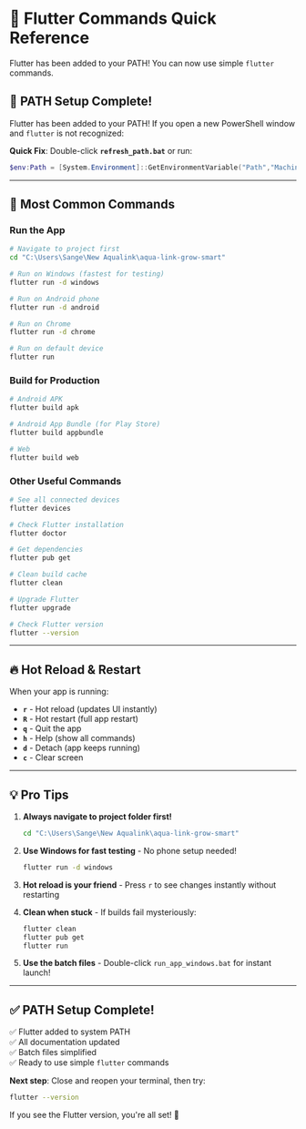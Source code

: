 # 🚀 Flutter Commands Quick Reference

Flutter has been added to your PATH! You can now use simple `flutter` commands.

## 📌 PATH Setup Complete!

Flutter has been added to your PATH! If you open a new PowerShell window and `flutter` is not recognized:

**Quick Fix**: Double-click **`refresh_path.bat`** or run:
```powershell
$env:Path = [System.Environment]::GetEnvironmentVariable("Path","Machine") + ";" + [System.Environment]::GetEnvironmentVariable("Path","User")
```

---

## 🎯 Most Common Commands

### Run the App
```bash
# Navigate to project first
cd "C:\Users\Sange\New Aqualink\aqua-link-grow-smart"

# Run on Windows (fastest for testing)
flutter run -d windows

# Run on Android phone
flutter run -d android

# Run on Chrome
flutter run -d chrome

# Run on default device
flutter run
```

### Build for Production
```bash
# Android APK
flutter build apk

# Android App Bundle (for Play Store)
flutter build appbundle

# Web
flutter build web
```

### Other Useful Commands
```bash
# See all connected devices
flutter devices

# Check Flutter installation
flutter doctor

# Get dependencies
flutter pub get

# Clean build cache
flutter clean

# Upgrade Flutter
flutter upgrade

# Check Flutter version
flutter --version
```

---

## 🔥 Hot Reload & Restart

When your app is running:
- **`r`** - Hot reload (updates UI instantly)
- **`R`** - Hot restart (full app restart)
- **`q`** - Quit the app
- **`h`** - Help (show all commands)
- **`d`** - Detach (app keeps running)
- **`c`** - Clear screen

---

## 💡 Pro Tips

1. **Always navigate to project folder first!**
   ```bash
   cd "C:\Users\Sange\New Aqualink\aqua-link-grow-smart"
   ```

2. **Use Windows for fast testing** - No phone setup needed!
   ```bash
   flutter run -d windows
   ```

3. **Hot reload is your friend** - Press `r` to see changes instantly without restarting

4. **Clean when stuck** - If builds fail mysteriously:
   ```bash
   flutter clean
   flutter pub get
   flutter run
   ```

5. **Use the batch files** - Double-click `run_app_windows.bat` for instant launch!

---

## ✅ PATH Setup Complete!

✅ Flutter added to system PATH  
✅ All documentation updated  
✅ Batch files simplified  
✅ Ready to use simple `flutter` commands  

**Next step**: Close and reopen your terminal, then try:
```bash
flutter --version
```

If you see the Flutter version, you're all set! 🎉

